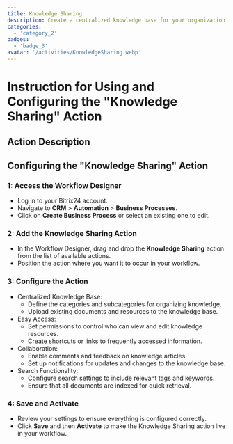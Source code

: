 ```yaml
---
title: Knowledge Sharing
description: Create a centralized knowledge base for your organization.
categories: 
  - 'category_2'
badges: 
  - 'badge_3'
avatar: '/activities/KnowledgeSharing.webp'
---
```

# Instruction for Using and Configuring the "Knowledge Sharing" Action

## Action Description

## **Configuring the "Knowledge Sharing" Action**

### 1: Access the Workflow Designer
- Log in to your Bitrix24 account.
- Navigate to **CRM** > **Automation** > **Business Processes**.
- Click on **Create Business Process** or select an existing one to edit.

### 2: Add the Knowledge Sharing Action
- In the Workflow Designer, drag and drop the **Knowledge Sharing** action from the list of available actions.
- Position the action where you want it to occur in your workflow.

### 3: Configure the Action
- Centralized Knowledge Base:
  - Define the categories and subcategories for organizing knowledge.
  - Upload existing documents and resources to the knowledge base.
- Easy Access:
  - Set permissions to control who can view and edit knowledge resources.
  - Create shortcuts or links to frequently accessed information.
- Collaboration:
  - Enable comments and feedback on knowledge articles.
  - Set up notifications for updates and changes to the knowledge base.
- Search Functionality:
  - Configure search settings to include relevant tags and keywords.
  - Ensure that all documents are indexed for quick retrieval.

### 4: Save and Activate
- Review your settings to ensure everything is configured correctly.
- Click **Save** and then **Activate** to make the Knowledge Sharing action live in your workflow.
